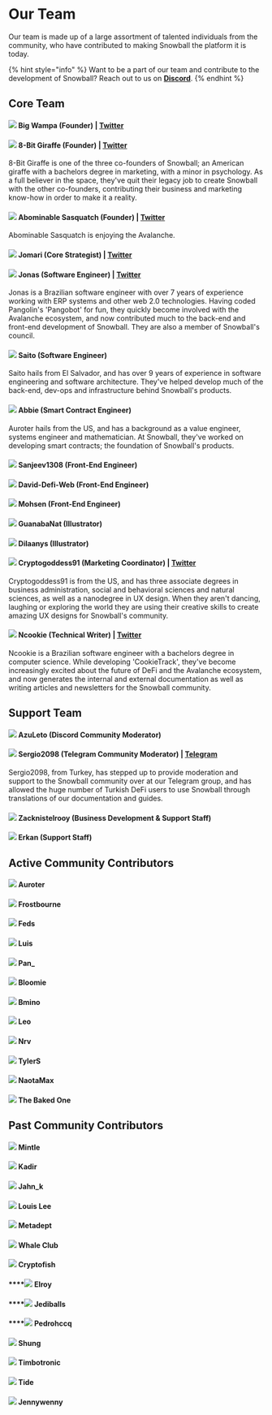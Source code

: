 # Our Team

Our team is made up of a large assortment of talented individuals from the community, who have contributed to making Snowball the platform it is today.

{% hint style="info" %}
Want to be a part of our team and contribute to the development of Snowball? Reach out to us on [**Discord**](https://discord.gg/BPnBYDSqcb).
{% endhint %}

## Core Team

#### ![](../.gitbook/assets/bigwampa.webp) Big Wampa (Founder) | [**Twitter**](https://twitter.com/big\_wampa)

#### ![](../.gitbook/assets/8-bit.webp) 8-Bit Giraffe (Founder) | [**Twitter**](https://twitter.com/8bitgiraffe\_)

8-Bit Giraffe is one of the three co-founders of Snowball; an American giraffe with a bachelors degree in marketing, with a minor in psychology. As a full believer in the space, they've quit their legacy job to create Snowball with the other co-founders, contributing their business and marketing know-how in order to make it a reality.

#### ![](../.gitbook/assets/abominablesasquatch.webp) Abominable Sasquatch (Founder) | [**Twitter**](https://twitter.com/abominablesas)

Abominable Sasquatch is enjoying the Avalanche.

#### ![](../.gitbook/assets/jomari.webp) Jomari (**Core Strategist**) | [**Twitter**](https://twitter.com/Jomari\_P)

#### ![](../.gitbook/assets/jonas.webp) Jonas (Software Engineer) | [**Twitter**](https://twitter.com/cyberjenos)

Jonas is a Brazilian software engineer with over 7 years of experience working with ERP systems and other web 2.0 technologies. Having coded Pangolin's 'Pangobot' for fun, they quickly become involved with the Avalanche ecosystem, and now contributed much to the back-end and front-end development of Snowball. They are also a member of Snowball's council.

#### ![](../.gitbook/assets/saito.webp) Saito (Software Engineer)

Saito hails from El Salvador, and has over 9 years of experience in software engineering and software architecture. They've helped develop much of the back-end, dev-ops and infrastructure behind Snowball's products.

#### ![](../.gitbook/assets/abbie.webp) Abbie (Smart Contract Engineer)

Auroter hails from the US, and has a background as a value engineer, systems engineer and mathematician. At Snowball, they've worked on developing smart contracts; the foundation of Snowball's products.

#### ![](../.gitbook/assets/sanjeev1308.webp) Sanjeev1308 (Front-End Engineer)

#### ![](../.gitbook/assets/david-defi-web.webp) David-Defi-Web (Front-End Engineer)

#### ![](../.gitbook/assets/mohsen.webp) Mohsen (Front-End Engineer)

#### ![](../.gitbook/assets/guanabanat.webp) GuanabaNat (Illustrator)

#### ![](../.gitbook/assets/dilaanys.webp) Dilaanys (Illustrator)

#### ![](../.gitbook/assets/cryptogoddess.webp) Cryptogoddess91 (Marketing Coordinator) | [Twitter](https://twitter.com/cryptogoddess91)

Cryptogoddess91 is from the US, and has three associate degrees in business administration, social and behavioral sciences and natural sciences, as well as a nanodegree in UX design. When they aren't dancing, laughing or exploring the world they are using their creative skills to create amazing UX designs for Snowball's community.

#### ![](../.gitbook/assets/ncookie.webp) Ncookie (Technical Writer) | [**Twitter**](https://twitter.com/ncookie\_eth)

Ncookie is a Brazilian software engineer with a bachelors degree in computer science. While developing 'CookieTrack', they've become increasingly excited about the future of DeFi and the Avalanche ecosystem, and now generates the internal and external documentation as well as writing articles and newsletters for the Snowball community.

## Support Team

#### ![](../.gitbook/assets/azuleto.webp) AzuLeto (Discord Community Moderator)

#### ![](../.gitbook/assets/sergio2098.webp) Sergio2098 (Telegram Community Moderator) | [Telegram](https://t.me/sergio\_2098)

Sergio2098, from Turkey, has stepped up to provide moderation and support to the Snowball community over at our Telegram group, and has allowed the huge number of Turkish DeFi users to use Snowball through translations of our documentation and guides.

#### ![](../.gitbook/assets/zacknistelrooy.webp) Zacknistelrooy (Business Development & Support Staff)

#### ![](../.gitbook/assets/erkan.webp) Erkan (Support Staff)

## Active Community Contributors

#### ![](../.gitbook/assets/auroter.webp) Auroter

#### ![](../.gitbook/assets/frostbourne.webp) Frostbourne

#### ![](../.gitbook/assets/feds.webp) Feds

#### ![](../.gitbook/assets/luis.webp) Luis

#### ![](../.gitbook/assets/pan\_.webp) Pan\_

#### ![](../.gitbook/assets/bloomie.webp) Bloomie

#### ![](../.gitbook/assets/bmino.webp) Bmino

#### ![](../.gitbook/assets/leo.webp) Leo

#### ![](../.gitbook/assets/nrv.webp) Nrv

#### ![](../.gitbook/assets/tylers.webp) TylerS

#### ![](../.gitbook/assets/naotamax.webp) NaotaMax

#### ![](../.gitbook/assets/thebakedone.webp) The Baked One

## Past Community Contributors

#### ![](../.gitbook/assets/mintle.webp) Mintle

#### ![](../.gitbook/assets/kadir.webp) Kadir

#### ![](../.gitbook/assets/jahnk.webp) Jahn\_k

#### ![](../.gitbook/assets/louislee.webp) Louis Lee

#### ![](../.gitbook/assets/metadept.webp) Metadept

#### ![](../.gitbook/assets/whaleclub.webp) Whale Club

#### ![](../.gitbook/assets/cryptofish.webp) Cryptofish

#### ****![](../.gitbook/assets/elroy.webp) **Elroy**

#### ****![](../.gitbook/assets/jediballs.webp) **Jediballs**

#### ****![](../.gitbook/assets/pedrohccq.webp) **Pedrohccq**

#### ![](../.gitbook/assets/shung.webp) Shung

#### ![](../.gitbook/assets/timbotronic.webp) Timbotronic

#### ![](../.gitbook/assets/tide.webp) Tide

#### ![](../.gitbook/assets/jennywenny.webp) Jennywenny
